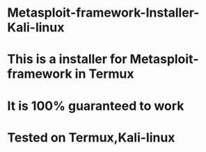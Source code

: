 # Metasploit-framework-Installer-Kali-linux
# This is a installer for Metasploit-framework in Termux
# It is 100% guaranteed to work
# Tested on Termux,Kali-linux
